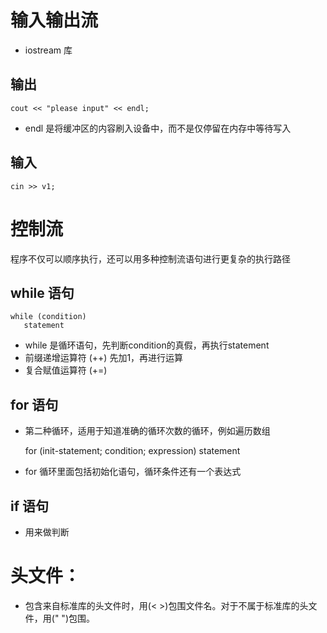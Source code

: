 # 输入输出流
- iostream 库
## 输出
    cout << "please input" << endl;
- endl 是将缓冲区的内容刷入设备中，而不是仅停留在内存中等待写入
## 输入
    cin >> v1;
# 控制流
程序不仅可以顺序执行，还可以用多种控制流语句进行更复杂的执行路径
## while 语句
    while (condition)
       statement
- while 是循环语句，先判断condition的真假，再执行statement  
- 前缀递增运算符 (++) 先加1，再进行运算  
- 复合赋值运算符 (+=) 
## for 语句
- 第二种循环，适用于知道准确的循环次数的循环，例如遍历数组

    for (init-statement; condition; expression)
        statement
- for 循环里面包括初始化语句，循环条件还有一个表达式
## if 语句
- 用来做判断

# 头文件：
- 包含来自标准库的头文件时，用(< >)包围文件名。对于不属于标准库的头文件，用(" ")包围。 
